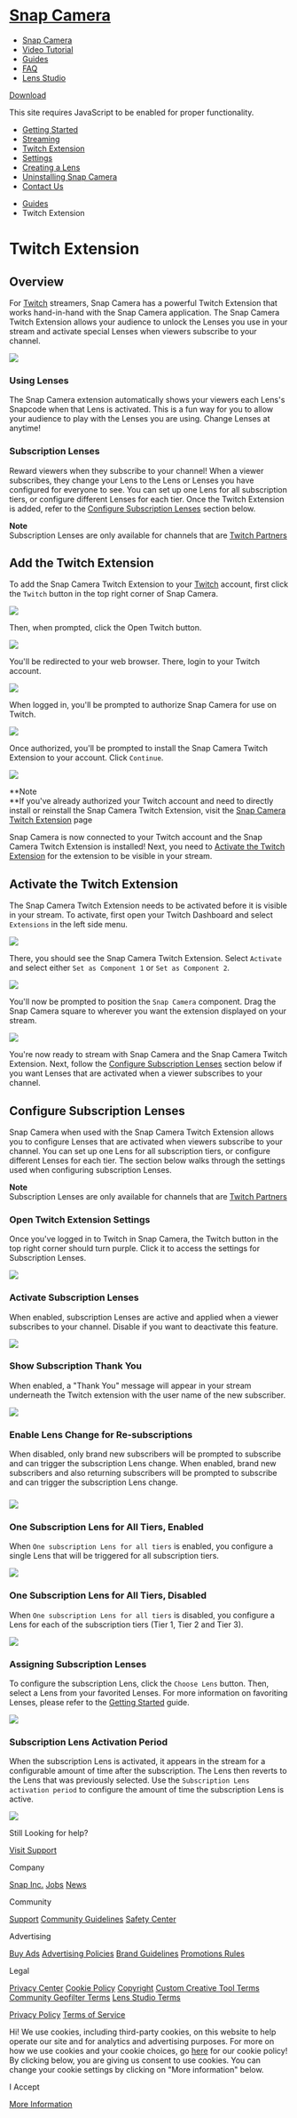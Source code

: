 # [Snap Camera](/)

  - [Snap Camera](/)
  - [Video Tutorial](/#tutorial-section)
  - [Guides](/guides)
  - [FAQ](/support)
  - [Lens Studio](https://lensstudio.snapchat.com)

[Download](/download)

[](#)

This site requires JavaScript to be enabled for proper functionality.

  - [Getting Started](/guides/getting-started)
  - [Streaming](/guides/streaming)
  - [Twitch Extension](/guides/twitch-extension)
  - [Settings](/guides/settings)
  - [Creating a Lens](/guides/creating-a-lens)
  - [Uninstalling Snap Camera](/guides/uninstalling-snap-camera)
  - [Contact Us](/guides/contact-us)

<!-- end list -->

  - [Guides](/guides)
  - Twitch Extension

# Twitch Extension

## Overview

For [Twitch](https://www.twitch.tv/) streamers, Snap Camera has a
powerful Twitch Extension that works hand-in-hand with the Snap Camera
application. The Snap Camera Twitch Extension allows your audience to
unlock the Lenses you use in your stream and activate special Lenses
when viewers subscribe to your channel.

![](https://storage.googleapis.com/snapchat-lens-assets/f1a09194-f02d-43ed-92b8-62e843179ff0/lensStudio/SC/TXRcJ4Az_Guides/img/sc_guide_twitch_extension_example.gif)

### Using Lenses

The Snap Camera extension automatically shows your viewers each Lens's
Snapcode when that Lens is activated. This is a fun way for you to allow
your audience to play with the Lenses you are using. Change Lenses at
anytime\! 

### Subscription Lenses

Reward viewers when they subscribe to your channel\! When a viewer
subscribes, they change your Lens to the Lens or Lenses you have
configured for everyone to see. You can set up one Lens for all
subscription tiers, or configure different Lenses for each tier. Once
the Twitch Extension is added, refer to the [Configure Subscription
Lenses](#configure_subscription_lenses) section below. 

**Note**  
Subscription Lenses are only available for channels that are [Twitch
Partners](https://www.twitch.tv/p/partners/)

## Add the Twitch Extension

To add the Snap Camera Twitch Extension to your
[Twitch](https://www.twitch.tv/) account, first click the `Twitch`
button in the top right corner of Snap Camera. 

![](https://storage.googleapis.com/snapchat-lens-assets/f1a09194-f02d-43ed-92b8-62e843179ff0/lensStudio/SC/TXRcJ4Az_Guides/img/sc_guide_twitch_extension_select.png)

Then, when prompted, click the Open Twitch button.

![](https://storage.googleapis.com/snapchat-lens-assets/f1a09194-f02d-43ed-92b8-62e843179ff0/lensStudio/SC/TXRcJ4Az_Guides/img/sc_guide_twitch_extension_stream_with.png)

You'll be redirected to your web browser. There, login to your Twitch
account.   

![](https://storage.googleapis.com/snapchat-lens-assets/f1a09194-f02d-43ed-92b8-62e843179ff0/lensStudio/SC/TXRcJ4Az_Guides/img/sc_guide_twitch_extension_login_on_twitch.png)

When logged in, you'll be prompted to authorize Snap Camera for use on
Twitch. 

![](https://storage.googleapis.com/snapchat-lens-assets/f1a09194-f02d-43ed-92b8-62e843179ff0/lensStudio/SC/TXRcJ4Az_Guides/img/sc_guide_twitch_extension_auth.png)

Once authorized, you'll be prompted to install the Snap Camera Twitch
Extension to your account. Click `Continue`. 

![](https://storage.googleapis.com/snapchat-lens-assets/f1a09194-f02d-43ed-92b8-62e843179ff0/lensStudio/SC/TXRcJ4Az_Guides/img/sc_guide_twitch_extension_continue.png)

**Note  
**If you've already authorized your Twitch account and need to directly
install or reinstall the Snap Camera Twitch Extension, visit the [Snap
Camera Twitch
Extension](https://www.twitch.tv/ext/pt33xuskm584dpxkqnjs35zlkp406d)
page

Snap Camera is now connected to your Twitch account and the Snap Camera
Twitch Extension is installed\! Next, you need to [Activate the Twitch
Extension](#activate_twitch_extension) for the extension to be visible
in your stream. 

## Activate the Twitch Extension

The Snap Camera Twitch Extension needs to be activated before it is
visible in your stream. To activate, first open your Twitch Dashboard
and select `Extensions` in the left side menu. 

![](https://storage.googleapis.com/snapchat-lens-assets/f1a09194-f02d-43ed-92b8-62e843179ff0/lensStudio/SC/TXRcJ4Az_Guides/img/sc_guide_twitch_extension_dashboard.png)

There, you should see the Snap Camera Twitch Extension. Select
`Activate` and select either `Set as Component 1` or `Set as
Component 2`. 

![](https://storage.googleapis.com/snapchat-lens-assets/f1a09194-f02d-43ed-92b8-62e843179ff0/lensStudio/SC/TXRcJ4Az_Guides/img/sc_guide_twitch_extension_set_component.png)

You'll now be prompted to position the `Snap Camera` component. Drag the
Snap Camera square to wherever you want the extension displayed on your
stream. 

![](https://storage.googleapis.com/snapchat-lens-assets/f1a09194-f02d-43ed-92b8-62e843179ff0/lensStudio/SC/TXRcJ4Az_Guides/img/sc_guide_twitch_extension_set_component_post.gif)

You're now ready to stream with Snap Camera and the Snap Camera Twitch
Extension. Next, follow the [Configure Subscription
Lenses](#configure_subscription_lenses) section below if you want Lenses
that are activated when a viewer subscribes to your channel. 

## Configure Subscription Lenses

Snap Camera when used with the Snap Camera Twitch Extension allows you
to configure Lenses that are activated when viewers subscribe to your
channel. You can set up one Lens for all subscription tiers, or
configure different Lenses for each tier. The section below walks
through the settings used when configuring subscription Lenses. 

**Note**  
Subscription Lenses are only available for channels that are [Twitch
Partners](https://www.twitch.tv/p/partners/)

### Open Twitch Extension Settings

Once you've logged in to Twitch in Snap Camera, the Twitch button in the
top right corner should turn purple. Click it to access the settings for
Subscription Lenses. 

![](https://storage.googleapis.com/snapchat-lens-assets/f1a09194-f02d-43ed-92b8-62e843179ff0/lensStudio/SC/TXRcJ4Az_Guides/img/sc_guide_twitch_extension_settings.png)

### Activate Subscription Lenses

When enabled, subscription Lenses are active and applied when a viewer
subscribes to your channel. Disable if you want to deactivate this
feature. 

![](https://storage.googleapis.com/snapchat-lens-assets/f1a09194-f02d-43ed-92b8-62e843179ff0/lensStudio/SC/TXRcJ4Az_Guides/img/sc_guide_twitch_extension_activate_subscription.png)

### Show Subscription Thank You

When enabled, a "Thank You" message will appear in your stream
underneath the Twitch extension with the user name of the new
subscriber. 

![](https://storage.googleapis.com/snapchat-lens-assets/f1a09194-f02d-43ed-92b8-62e843179ff0/lensStudio/SC/TXRcJ4Az_Guides/img/sc_guide_twitch_extension_show_thank_you.png)

### Enable Lens Change for Re-subscriptions

When disabled, only brand new subscribers will be prompted to subscribe
and can trigger the subscription Lens change. When enabled, brand new
subscribers and also returning subscribers will be prompted to subscribe
and can trigger the subscription Lens change.   

### ![](https://storage.googleapis.com/snapchat-lens-assets/f1a09194-f02d-43ed-92b8-62e843179ff0/lensStudio/SC/TXRcJ4Az_Guides/img/sc_guide_twitch_extension_enable_resubscription.png)

### One Subscription Lens for All Tiers, Enabled

When `One subscription Lens for all tiers` is enabled, you configure a
single Lens that will be triggered for all subscription tiers. 

![](https://storage.googleapis.com/snapchat-lens-assets/f1a09194-f02d-43ed-92b8-62e843179ff0/lensStudio/SC/TXRcJ4Az_Guides/img/sc_guide_twitch_extension_one_tier.png)

### One Subscription Lens for All Tiers, Disabled

When `One subscription Lens for all tiers` is disabled, you configure a
Lens for each of the subscription tiers (Tier 1, Tier 2 and Tier 3). 

![](https://storage.googleapis.com/snapchat-lens-assets/f1a09194-f02d-43ed-92b8-62e843179ff0/lensStudio/SC/TXRcJ4Az_Guides/img/sc_guide_twitch_extension_all_tiers.png)

### Assigning Subscription Lenses

To configure the subscription Lens, click the `Choose Lens` button.
Then, select a Lens from your favorited Lenses. For more information on
favoriting Lenses, please refer to the [Getting
Started](/guides/getting-started) guide.

![](https://storage.googleapis.com/snapchat-lens-assets/f1a09194-f02d-43ed-92b8-62e843179ff0/lensStudio/SC/TXRcJ4Az_Guides/img/sc_guide_twitch_extension_assign_lens.gif)

### Subscription Lens Activation Period

When the subscription Lens is activated, it appears in the stream for a
configurable amount of time after the subscription. The Lens then
reverts to the Lens that was previously selected. Use the `Subscription
Lens activation period` to configure the amount of time the subscription
Lens is active. 

![](https://storage.googleapis.com/snapchat-lens-assets/f1a09194-f02d-43ed-92b8-62e843179ff0/lensStudio/SC/TXRcJ4Az_Guides/img/sc_guide_twitch_extension_activation_period.png)

Still Looking for help?

[Visit
Support](https://support.snapchat.com/en-US/i-need-help?start=5726855856390144)

Company

[Snap Inc.](https://www.snap.com/) [Jobs](https://www.snap.com/jobs/)
[News](https://www.snap.com/news/)

Community

[Support](https://support.snapchat.com/) [Community
Guidelines](https://support.snapchat.com/a/guidelines) [Safety
Center](https://www.snapchat.com/safety)

Advertising

[Buy Ads](https://www.snapchat.com/ads) [Advertising
Policies](https://www.snap.com/ad-policies/) [Brand
Guidelines](https://www.snap.com/brand-guidelines/) [Promotions
Rules](https://support.snapchat.com/a/promotions-rules)

Legal

[Privacy Center](https://www.snap.com/privacy/privacy-center/) [Cookie
Policy](https://www.snap.com/cookie-policy/)
[Copyright](https://support.snapchat.com/co/report-copyright) [Custom
Creative Tool
Terms](https://www.snap.com/en-US/terms/custom-creative-tools/)
[Community Geofilter Terms](https://www.snapchat.com/create/terms.html)
[Lens Studio Terms](https://www.snap.com/terms/lens-studio-terms/)

[Privacy Policy](https://www.snap.com/privacy/privacy-policy/) [Terms of
Service](https://www.snap.com/terms/)

Hi\! We use cookies, including third-party cookies, on this website to
help operate our site and for analytics and advertising purposes. For
more on how we use cookies and your cookie choices, go
[here](https://snap.com/cookie-policy/) for our cookie policy\! By
clicking below, you are giving us consent to use cookies. You can change
your cookie settings by clicking on "More information" below.

I Accept

[More Information](https://www.snapchat.com/cookie-settings)
